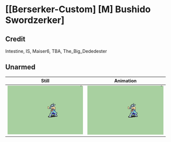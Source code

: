 # [\[Berserker-Custom\] \[M\] Bushido Swordzerker]

## Credit

Intestine, IS, Maiser6, TBA, The_Big_Dededester
	
## Unarmed

| Still | Animation |
| :---: | :-------: |
| ![Unarmed still](./Unarmed_000.png) | ![Unarmed animation](./Unarmed.gif) |
